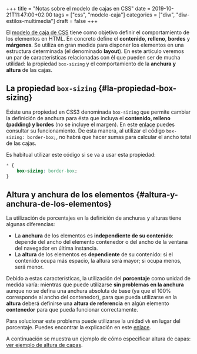+++
title = "Notas sobre el modelo de cajas en CSS"
date = 2019-10-21T11:47:00+02:00
tags = ["css", "modelo-caja"]
categories = ["diw", "diw-estilos-multimedia"]
draft = false
+++

El [modelo de caja de CSS](https://developer.mozilla.org/es/docs/Web/CSS/CSS%5FModelo%5FCaja/Introducci%C3%B3n%5Fal%5Fmodelo%5Fde%5Fcaja%5Fde%5FCSS) tiene como objetivo definir el comportamiento de los elementos en HTML. En concreto define el **contenido**, **relleno**, **bordes** y **márgenes**. Se utiliza en gran medida para disponer los elementos en una estructura determinada (el denominado **layout**). En este artículo veremos un par de características relacionadas con él que pueden ser de mucha utilidad: la propiedad `box-sizing` y el comportamiento de la **anchura y altura** de las cajas.

<!--more-->


## La propiedad `box-sizing` {#la-propiedad-box-sizing}

Existe una propiedad en CSS3 denominada `box-sizing` que permite cambiar la definición de anchura para ésta que incluya el **contenido, relleno (padding) y bordes** (no se incluye el margen). En este [enlace](http://www.w3schools.com/cssref/css3%5Fpr%5Fbox-sizing.asp) puedes consultar su funcionamiento. De esta manera, al utilizar el código `box-sizing: border-box;`, no habrá que hacer sumas para calcular el ancho total de las cajas.

Es habitual utilizar este código si se va a usar esta propiedad:

```css
* {
    box-sizing: border-box;
}
```


## Altura y anchura de los elementos {#altura-y-anchura-de-los-elementos}

La utilización de porcentajes en la definición de anchuras y alturas tiene algunas diferencias:

-   La **anchura** de los elementos es **independiente de su contenido**: depende del ancho del elemento contenedor o del ancho de la ventana del navegador en última instancia.
-   La **altura** de los elementos es **dependiente** de su contenido: si el contenido ocupa más espacio, la altura será mayor; si ocupa menos, será menor.

Debido a estas características, la utilización del **porcentaje** como unidad de medida varía: mientras que puede utilizarse **sin problemas en la anchura** aunque no se defina una anchura absoluta de base (ya que el 100% corresponde al ancho del contenedor), para que pueda utilizarse en la **altura** deberá definirse una **altura de referencia** en algún elemento **contenedor** para que pueda funcionar correctamente.

Para solucionar este problema puede utilizarse la unidad `vh` en lugar del porcentaje. Puedes encontrar la explicación en este [enlace](http://stackoverflow.com/questions/1622027/percentage-height-html-5-css).

A continuación se muestra un ejemplo de cómo especificar altura de capas: [ver ejemplo de altura de capas](http://jsbin.com/hajuki/edit?html,css,output).

